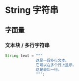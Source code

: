 # String 字符串

## 字面量

### 文本块 / 多行字符串

```java
String text = """  
              这是一段多行文本。  
              它可以在多个行上显示。  
              这是最后一行。  
              """;
```